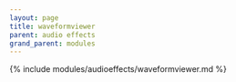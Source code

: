 ```yaml
---
layout: page
title: waveformviewer
parent: audio effects
grand_parent: modules
---
```


{% include modules/audioeffects/waveformviewer.md %}
